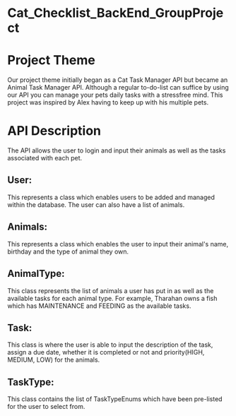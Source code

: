 # Cat_Checklist_BackEnd_GroupProject

# Project Theme

Our project theme initially began as a Cat Task Manager API but became an Animal Task Manager API. Although a regular to-do-list can suffice by using our
API you can manage your pets daily tasks with a stressfree mind. This project was inspired by Alex having to keep up with his multiple pets.

# API Description

The API allows the user to login and input their animals as well as the tasks associated with each pet.  

## User:
This represents a class which enables users to be added and managed within the database. The user can also have a list of animals.

## Animals:
This represents a class which enables the user to input their animal's name, birthday and the type of animal they own.

## AnimalType: 
This class represents the list of animals a user has put in as well as the available tasks for each animal type. 
For example, Tharahan owns a fish which has MAINTENANCE and FEEDING as the available tasks. 

## Task:
This class is where the user is able to input the description of the task, assign a due date, whether it is completed or not and priority(HIGH, MEDIUM, LOW)
for the animals.

## TaskType: 
This class contains the list of TaskTypeEnums which have been pre-listed for the user to select from.



